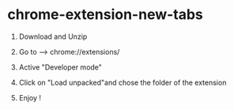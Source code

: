 # chrome-extension-new-tabs <Beta v2.0>

1. Download and Unzip 

2. Go to --> chrome://extensions/

3. Active "Developer mode" 

4. Click on "Load unpacked"and chose the folder of the extension 

5. Enjoy !
